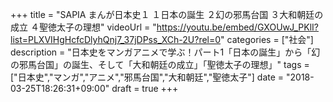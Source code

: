 +++
title =  "SAPIA まんが日本史１ １日本の誕生 ２幻の邪馬台国 ３大和朝廷の成立 ４聖徳太子の理想"
videoUrl = "https://youtu.be/embed/GXOUwJ_PKlI?list=PLXVIHgHcfcDlyhQnj7_37jDPss_XCh-2U?rel=0"
categories = ["社会"]
description = "日本史をマンガアニメで学ぶ！パート1「日本の誕生」から「幻の邪馬台国」の誕生、そして「大和朝廷の成立」「聖徳太子の理想」"
tags = ["日本史","マンガ","アニメ","邪馬台国","大和朝廷","聖徳太子"]
date = "2018-03-25T18:26:31+09:00"
draft = true
+++

